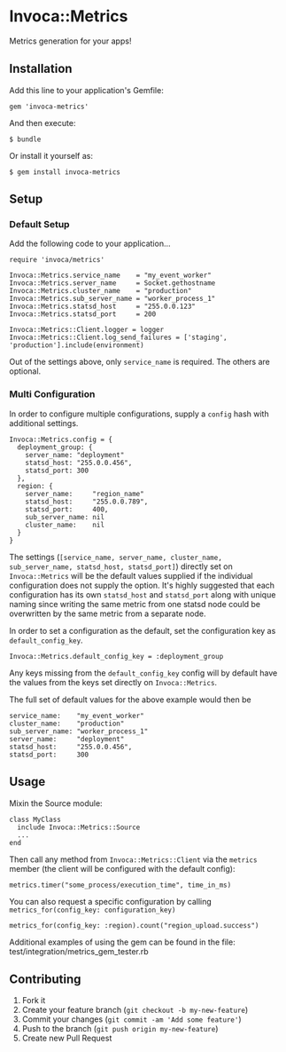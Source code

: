 # Invoca::Metrics

Metrics generation for your apps!

## Installation

Add this line to your application's Gemfile:

    gem 'invoca-metrics'

And then execute:

    $ bundle

Or install it yourself as:

    $ gem install invoca-metrics

## Setup

### Default Setup

Add the following code to your application...

    require 'invoca/metrics'

    Invoca::Metrics.service_name    = "my_event_worker"
    Invoca::Metrics.server_name     = Socket.gethostname
    Invoca::Metrics.cluster_name    = "production"
    Invoca::Metrics.sub_server_name = "worker_process_1"
    Invoca::Metrics.statsd_host     = "255.0.0.123"
    Invoca::Metrics.statsd_port     = 200

    Invoca::Metrics::Client.logger = logger
    Invoca::Metrics::Client.log_send_failures = ['staging', 'production'].include(environment)

Out of the settings above, only `service_name` is required.  The others are optional.

### Multi Configuration

In order to configure multiple configurations, supply a `config` hash with additional settings.

    Invoca::Metrics.config = {
      deployment_group: {
        server_name: "deployment"
        statsd_host: "255.0.0.456",
        statsd_port: 300
      },
      region: {
        server_name:     "region_name"
        statsd_host:     "255.0.0.789",
        statsd_port:     400,
        sub_server_name: nil
        cluster_name:    nil
      }
    }

The settings (`[service_name, server_name, cluster_name, sub_server_name, statsd_host, statsd_port]`) directly set on `Invoca::Metrics` will be the default values supplied if the individual configuration does not supply the option.
It's highly suggested that each configuration has its own `statsd_host` and `statsd_port` along with unique naming since writing the same metric from one statsd node could be overwritten by the same metric from a separate node.

In order to set a configuration as the default, set the configuration key as `default_config_key`.

    Invoca::Metrics.default_config_key = :deployment_group

Any keys missing from the `default_config_key` config will by default have the values from the keys set directly on `Invoca::Metrics`.

The full set of default values for the above example would then be

    service_name:    "my_event_worker"
    cluster_name:    "production"
    sub_server_name: "worker_process_1"
    server_name:     "deployment"
    statsd_host:     "255.0.0.456",
    statsd_port:     300


## Usage

Mixin the Source module:

    class MyClass
      include Invoca::Metrics::Source
      ...
    end

Then call any method from `Invoca::Metrics::Client` via the `metrics` member (the client will be configured with the default config):

    metrics.timer("some_process/execution_time", time_in_ms)

You can also request a specific configuration by calling `metrics_for(config_key: configuration_key)`

    metrics_for(config_key: :region).count("region_upload.success")

Additional examples of using the gem can be found in the file: test/integration/metrics_gem_tester.rb

## Contributing

1. Fork it
2. Create your feature branch (`git checkout -b my-new-feature`)
3. Commit your changes (`git commit -am 'Add some feature'`)
4. Push to the branch (`git push origin my-new-feature`)
5. Create new Pull Request
